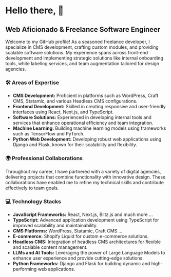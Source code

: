 # Hello there, 👋

## Web Aficionado & Freelance Software Engineer

Welcome to my GitHub profile! As a seasoned freelance developer, I specialize in CMS development, crafting custom modules, and providing scalable software solutions. My experience spans across front-end development and implementing strategic solutions like internal onboarding tools, white labeling services, and team augmentation tailored for design agencies.

### 🛠️ Areas of Expertise

- **CMS Development:** Proficient in platforms such as WordPress, Craft CMS, Statamic, and various Headless CMS configurations.
- **Frontend Development:** Skilled in creating responsive and user-friendly interfaces using React, Next.js, and TypeScript.
- **Software Solutions:** Experienced in developing internal tools and services that enhance operational efficiency and team integration.
- **Machine Learning:** Building machine learning models using frameworks such as TensorFlow and PyTorch.
- **Python Web Development:** Developing robust web applications using Django and Flask, known for their scalability and flexibility.

### 🌍 Professional Collaborations

Throughout my career, I have partnered with a variety of digital agencies, delivering projects that combine functionality with innovative design. These collaborations have enabled me to refine my technical skills and contribute effectively to team goals.

### 💻 Technology Stacks

- **JavaScript Frameworks:** React, Next.js, Blitz.js and much more ...
- **TypeScript:** Advanced application development using TypeScript for improved scalability and maintainability.
- **CMS Platforms:** WordPress, Statamic, Craft CMS ...
- **E-commerce:** Shopify Liquid for custom e-commerce solutions.
- **Headless CMS:** Integration of headless CMS architectures for flexible and scalable content management.
- **LLMs and AI Tools:** Leveraging the power of Large Language Models to enhance user experience and provide cutting-edge solutions.
- **Python Frameworks:** Django and Flask for building dynamic and high-performing web applications.

